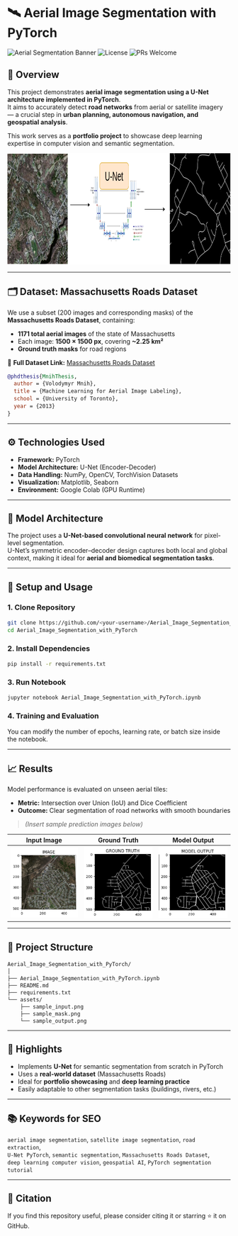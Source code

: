 # 🛰️ Aerial Image Segmentation with PyTorch

<!-- SEO Meta Tags -->
<meta name="description" content="Aerial Image Segmentation using U-Net and PyTorch — a deep learning portfolio project that segments road networks from the Massachusetts Roads Dataset. Includes model training, evaluation, and visualization for satellite image segmentation tasks.">
<meta name="keywords" content="aerial image segmentation, satellite image segmentation, U-Net PyTorch, road extraction, Massachusetts Roads Dataset, semantic segmentation, deep learning computer vision, geospatial AI, PyTorch tutorial">

![Aerial Segmentation Banner](https://img.shields.io/badge/Deep%20Learning-PyTorch-EE4C2C?logo=pytorch&logoColor=white)
![License](https://img.shields.io/badge/License-MIT-green.svg)
![PRs Welcome](https://img.shields.io/badge/PRs-welcome-blue.svg)

## 📘 Overview
This project demonstrates **aerial image segmentation using a U-Net architecture implemented in PyTorch**.  
It aims to accurately detect **road networks** from aerial or satellite imagery — a crucial step in **urban planning, autonomous navigation, and geospatial analysis**.

This work serves as a **portfolio project** to showcase deep learning expertise in computer vision and semantic segmentation.
<p align="center">
  <img src="assets/Arial Image Segmentation .png" alt="Aerial Image Segmentation using U-Net" width="921" height="251">
</p>

---

## 🗂️ Dataset: Massachusetts Roads Dataset
We use a subset (200 images and corresponding masks) of the **Massachusetts Roads Dataset**, containing:  
- **1171 total aerial images** of the state of Massachusetts  
- Each image: **1500 × 1500 px**, covering **~2.25 km²**  
- **Ground truth masks** for road regions  

🔗 **Full Dataset Link:** [Massachusetts Roads Dataset](https://www.cs.toronto.edu/~vmnih/data/)

```bibtex
@phdthesis{MnihThesis,
  author = {Volodymyr Mnih},
  title = {Machine Learning for Aerial Image Labeling},
  school = {University of Toronto},
  year = {2013}
}
```

---

## ⚙️ Technologies Used
- **Framework:** PyTorch  
- **Model Architecture:** U-Net (Encoder-Decoder)  
- **Data Handling:** NumPy, OpenCV, TorchVision Datasets  
- **Visualization:** Matplotlib, Seaborn  
- **Environment:** Google Colab (GPU Runtime)

---

## 🧠 Model Architecture
The project uses a **U-Net-based convolutional neural network** for pixel-level segmentation.  
U-Net’s symmetric encoder–decoder design captures both local and global context, making it ideal for **aerial and biomedical segmentation tasks**.

---

## 🚀 Setup and Usage

### 1. Clone Repository
```bash
git clone https://github.com/<your-username>/Aerial_Image_Segmentation_with_PyTorch.git
cd Aerial_Image_Segmentation_with_PyTorch
```

### 2. Install Dependencies
```bash
pip install -r requirements.txt
```

### 3. Run Notebook
```bash
jupyter notebook Aerial_Image_Segmentation_with_PyTorch.ipynb
```

### 4. Training and Evaluation
You can modify the number of epochs, learning rate, or batch size inside the notebook.

---

## 📈 Results
Model performance is evaluated on unseen aerial tiles:  
- **Metric:** Intersection over Union (IoU) and Dice Coefficient  
- **Outcome:** Clear segmentation of road networks with smooth boundaries

> *(Insert sample prediction images below)*

| Input Image | Ground Truth | Model Output |
|--------------|---------------|---------------|
| ![input](assets/sample_input.png) | ![mask](assets/sample_mask.png) | ![output](assets/sample_output.png) |

---

## 🧾 Project Structure
```
Aerial_Image_Segmentation_with_PyTorch/
│
├── Aerial_Image_Segmentation_with_PyTorch.ipynb
├── README.md
├── requirements.txt
└── assets/
    ├── sample_input.png
    ├── sample_mask.png
    └── sample_output.png
```

---

## 🌟 Highlights
- Implements **U-Net** for semantic segmentation from scratch in PyTorch  
- Uses a **real-world dataset** (Massachusetts Roads)  
- Ideal for **portfolio showcasing** and **deep learning practice**  
- Easily adaptable to other segmentation tasks (buildings, rivers, etc.)

---

## 📚 Keywords for SEO
`aerial image segmentation`, `satellite image segmentation`, `road extraction`,  
`U-Net PyTorch`, `semantic segmentation`, `Massachusetts Roads Dataset`,  
`deep learning computer vision`, `geospatial AI`, `PyTorch segmentation tutorial`

---

## 🧩 Citation
If you find this repository useful, please consider citing it or starring ⭐ it on GitHub.
